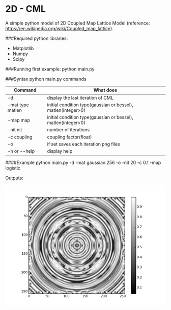 # 2D - CML

A simple python model of 2D Coupled Map Lattice Model (reference: https://en.wikipedia.org/wiki/Coupled_map_lattice).

###Required python libraries:
  * Matplotlib
  * Numpy
  * Scipy

###Running first example:
	python main.py

###Syntax
python main.py commands


Command | What does
------------ | -------------
-d | display the last iteration of CML
-mat type matlen | initial condition type(gaussian or bessel), matlen(integer>0)
-map map | initial condition type(gaussian or bessel), matlen(integer>0)
-nit nit | number of iterations
-c coupling | coupling factor(float)
-o | if set  saves each iteration png files
-h or --help | display help


####Example
	python main.py -d -mat gaussian 256 -o -nit 20 -c 0.1 -map logistic


Outputs:


![mapExampleIt19](/cml/output/it19.png)

